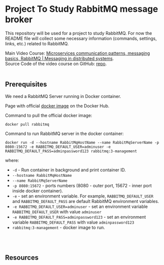 # Project To Study RabbitMQ message broker

This repository will be used for a project to study RabbitMQ. For now the README file will collect some necessary information (commands, settings, links, etc.) related to RabbitMQ.

Main Video Course: [Microservices communication patterns, messaging basics, RabbitMQ | Messaging in distributed systems](https://www.youtube.com/watch?v=eW4JgrkwWEM).
<br/>
Source Code of the video course on GitHub: [repo](https://github.com/devmentors/Messaging-In-Distributed-Systems).
<br/>
<br/>


## Prerequisites

We need a RabbitMQ Server running in Docker container. 

Page with official [docker image](https://hub.docker.com/_/rabbitmq) on the Docker Hub.

Command to pull the official docker image: 

```
docker pull rabbitmq
```

Command to run RabbitMQ server in the docker container:

```
docker run -d --hostname RabbitMqHostName --name RabbitMqServerName -p 8080:15672 -e RABBITMQ_DEFAULT_USER=adminuser -e RABBITMQ_DEFAULT_PASS=adminpassword123 rabbitmq:3-management
```

where:

* `-d` - Run container in background and print container ID.
* `--hostname RabbitMqHostName`
* `--name RabbitMqServerName`
* `-p 8080:15672` - ports numbers (8080 - outer port, 15672 - inner port inside docker container).
* `-e` - set an environment variable. For example, `RABBITMQ_DEFAULT_USER` and `RABBITMQ_DEFAULT_PASS` are default RabbitMQ environment variables.
* `-e RABBITMQ_DEFAULT_USER=adminuser` - set an environment variable `RABBITMQ_DEFAULT_USER` with value `adminuser`
* `-e RABBITMQ_DEFAULT_PASS=adminpassword123` - set an environment variable `RABBITMQ_DEFAULT_PASS` with value `adminpassword123`
* `rabbitmq:3-management` - docker image to run.
<br/>
<br/>


## Resources


